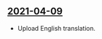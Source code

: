 ## [2021-04-09](https://github.com/faktaoklimatu/graphics/blob/a113be8a1440423818c732bff5a4e843380c64cb/data-visualization/emissions/world/fossil-fuels-emissions/en-fossil-fuels-emissions.ai)

- Upload English translation.

